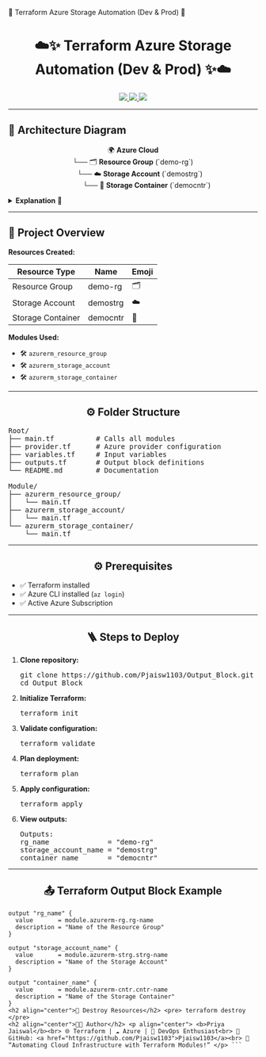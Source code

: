 🌟 Terraform Azure Storage Automation (Dev & Prod) 🌟
<h1 align="center">☁️✨ Terraform Azure Storage Automation (Dev & Prod) ✨☁️</h1>

<p align="center">
  <a href="https://www.terraform.io/">
    <img src="https://img.shields.io/badge/Terraform-623CE4?style=for-the-badge&logo=terraform&logoColor=white"/>
  </a>
  <a href="https://azure.microsoft.com/">
    <img src="https://img.shields.io/badge/Azure-0078D4?style=for-the-badge&logo=microsoft-azure&logoColor=white"/>
  </a>
  <a href="https://devops.com/">
    <img src="https://img.shields.io/badge/DevOps-F05032?style=for-the-badge&logo=devops&logoColor=white"/>
  </a>
</p>

---

## 🧭 Architecture Diagram

<p align="center">
🌍 <b>Azure Cloud</b><br>
└── 🗂️ <b>Resource Group</b> (`demo-rg`)<br>
  └── ☁️ <b>Storage Account</b> (`demostrg`)<br>
    └── 📁 <b>Storage Container</b> (`democntr`)
</p>

<details>
<summary><b>Explanation</b> 🔹</summary>

- 🗂️ Resource Group is the parent container  
- ☁️ Storage Account is created inside Resource Group  
- 📁 Container resides inside Storage Account  
- ✅ Each resource is deployed via a **separate reusable module**  
- 🌱 Dev and Prod environments have independent Terraform state files  

</details>

---

## 📁 Project Overview

**Resources Created:**

| Resource Type | Name          | Emoji |
|---------------|---------------|-------|
| Resource Group | demo-rg       | 🗂️    |
| Storage Account | demostrg     | ☁️    |
| Storage Container | democntr   | 📁    |

**Modules Used:**
- 🛠️ `azurerm_resource_group`  
- 🛠️ `azurerm_storage_account`  
- 🛠️ `azurerm_storage_container`  

---

<h2 align="center">⚙️ Folder Structure</h2>

<pre>
Root/
├── main.tf          # Calls all modules
├── provider.tf      # Azure provider configuration
├── variables.tf     # Input variables
├── outputs.tf       # Output block definitions
└── README.md        # Documentation

Module/
├── azurerm_resource_group/
│   └── main.tf
├── azurerm_storage_account/
│   └── main.tf
└── azurerm_storage_container/
    └── main.tf
</pre>

---

<h2 align="center">⚙️ Prerequisites</h2>

<ul>
<li>✅ Terraform installed</li>
<li>✅ Azure CLI installed (<code>az login</code>)</li>
<li>✅ Active Azure Subscription</li>
</ul>

---

<h2 align="center">🪜 Steps to Deploy</h2>

<ol>
<li><b>Clone repository:</b>
<pre>
git clone https://github.com/Pjaisw1103/Output_Block.git
cd Output_Block
</pre>
</li>

<li><b>Initialize Terraform:</b>
<pre>
terraform init
</pre>
</li>

<li><b>Validate configuration:</b>
<pre>
terraform validate
</pre>
</li>

<li><b>Plan deployment:</b>
<pre>
terraform plan
</pre>
</li>

<li><b>Apply configuration:</b>
<pre>
terraform apply
</pre>
</li>

<li><b>View outputs:</b>
<pre>
Outputs:
rg_name              = "demo-rg"
storage_account_name = "demostrg"
container_name       = "democntr"
</pre>
</li>
</ol>

---

<h2 align="center">📤 Terraform Output Block Example</h2>

```hcl
output "rg_name" {
  value       = module.azurerm-rg.rg-name
  description = "Name of the Resource Group"
}

output "storage_account_name" {
  value       = module.azurerm-strg.strg-name
  description = "Name of the Storage Account"
}

output "container_name" {
  value       = module.azurerm-cntr.cntr-name
  description = "Name of the Storage Container"
}
<h2 align="center">🧹 Destroy Resources</h2> <pre> terraform destroy </pre>
<h2 align="center">👩‍💻 Author</h2> <p align="center"> <b>Priya Jaiswal</b><br> 🌐 Terraform | ☁️ Azure | 🚀 DevOps Enthusiast<br> 📘 GitHub: <a href="https://github.com/Pjaisw1103">Pjaisw1103</a><br> 💬 “Automating Cloud Infrastructure with Terraform Modules!” </p> ```